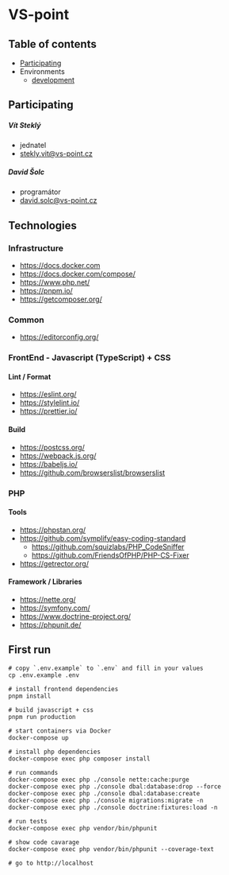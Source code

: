 # VS-point

## Table of contents

- [Participating](#Participating)
- Environments
  - [development](.docs/env.dev.md)

## Participating

##### Vít Steklý
- jednatel
- stekly.vit@vs-point.cz

##### David Šolc
- programátor
- david.solc@vs-point.cz

## Technologies

### Infrastructure

- https://docs.docker.com
- https://docs.docker.com/compose/
- https://www.php.net/
- https://pnpm.io/
- https://getcomposer.org/

### Common

- https://editorconfig.org/

### FrontEnd - Javascript (TypeScript) + CSS

#### Lint / Format

- https://eslint.org/
- https://stylelint.io/
- https://prettier.io/

#### Build

- https://postcss.org/
- https://webpack.js.org/
- https://babeljs.io/
- https://github.com/browserslist/browserslist

### PHP

#### Tools

- https://phpstan.org/
- https://github.com/symplify/easy-coding-standard
  - https://github.com/squizlabs/PHP_CodeSniffer
  - https://github.com/FriendsOfPHP/PHP-CS-Fixer
- https://getrector.org/

#### Framework / Libraries

- https://nette.org/
- https://symfony.com/
- https://www.doctrine-project.org/
- https://phpunit.de/

## First run

```console
# copy `.env.example` to `.env` and fill in your values
cp .env.example .env

# install frontend dependencies
pnpm install

# build javascript + css
pnpm run production

# start containers via Docker
docker-compose up

# install php dependencies
docker-compose exec php composer install

# run commands
docker-compose exec php ./console nette:cache:purge
docker-compose exec php ./console dbal:database:drop --force
docker-compose exec php ./console dbal:database:create
docker-compose exec php ./console migrations:migrate -n
docker-compose exec php ./console doctrine:fixtures:load -n

# run tests
docker-compose exec php vendor/bin/phpunit

# show code cavarage
docker-compose exec php vendor/bin/phpunit --coverage-text

# go to http://localhost
```
